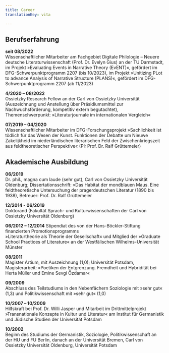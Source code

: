 ```yaml
---
title: Career
translationKey: vita

---
```



## Berufserfahrung

**seit 08/2022**               
Wissenschaftlicher Mitarbeiter am Fachgebiet Digitale Philologie – Neuere deutsche Literaturwissenschaft (Prof. Dr. Evelyn Gius) an der TU Darmstadt, im Projekt »Evaluating Events in Narrative Theory (EvENT)«, gefördert im DFG-Schwerpunktprogramm 2207 (bis 10/2023), im Projekt »Unitizing PLot to advance Analysis of Narrative Structure (PLANS)«, gefördert im DFG-Schwerpunktprogramm 2207 (ab 11/2023)


**4/2020 – 08/2022**    
Ossietzky Research Fellow an der Carl von Ossietzky Universität (Auszeichnung und Anstellung über Präsidiumsmittel zur Nachwuchsförderung, kompetitiv extern begutachtet), Themenschwerpunkt: »Literaturjournale im internationalen Vergleich«


**07/2019 – 04/2020**     
Wissenschaftlicher Mitarbeiter im DFG-Forschungsprojekt »Sachlichkeit ist tödlich für 
das Wesen der Kunst. Funktionen der Debatte um Nieuwe Zakelijkheid im niederländischen literarischen Feld der Zwischenkriegszeit aus feldtheoretischer Perspektive« (PI: Prof. Dr. Ralf 
Grüttemeier)

## Akademische Ausbildung

**06/2019**     
Dr. phil., magna cum laude (sehr gut), Carl von Ossietzky Universität Oldenburg; Dissertationsschrift: »Das Habitat der mondblauen Maus. Eine feldtheoretische Untersuchung der pragerdeutschen Literatur (1890 bis 1938), Betreuer: Prof. Dr. Ralf Grüttemeier


**12/2014 - 06/2019**    
Doktorand (Fakultät Sprach- und Kulturwissenschaften der Carl von Ossietzky Universität Oldenburg)


**06/2012 – 12/2014**
Stipendiat des von der Hans-Böckler-Stiftung finanzierten Promotionsprogramms  
»Literaturtheorie als Theorie der Gesellschaft« und Mitglied der »Graduate School Practices 
of Literature« an der Westfälischen Wilhelms-Universität Münster


**08/2011**     
Magister Artium, mit Auszeichnung (1,0); Universität Potsdam, Magisterarbeit: »Poetiken 
der Entgrenzung. Fremdheit und Hybridität bei Herta Müller und Emine Sevgi Özdamar« 

**09/2009**     
Abschluss des Teilstudiums in den Nebenfächern Soziologie mit »sehr gut« (1,3) 
und Politikwissenschaft mit »sehr gut« (1,0)

**10/2007 – 10/2009**       
Hilfskraft bei Prof. Dr. Willi Jasper und Mitarbeit im Drittmittelprojekt »Transnationale Konzepte in Kultur und Literatur« am Institut für Germanistik und Jüdische Studien der Universität Potsdam

**10/2002**     
Beginn des Studiums der Germanistik, Soziologie, Politikwissenschaft an der HU und FU Berlin, danach an der Universität Bremen, Carl von Ossietzky Universität Oldenburg, Universität Potsdam
